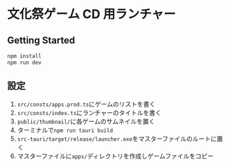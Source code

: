 # 文化祭ゲーム CD 用ランチャー

## Getting Started

```sh
npm install
npm run dev
```

## 設定

1. `src/consts/apps.prod.ts`にゲームのリストを書く
2. `src/consts/index.ts`にランチャーのタイトルを書く
3. `public/thumbnail/`に各ゲームのサムネイルを置く
4. ターミナルで`npm run tauri build`
5. `src-tauri/target/release/launcher.exe`をマスターファイルのルートに置く
6. マスターファイルに`apps/`ディレクトリを作成しゲームファイルをコピー
